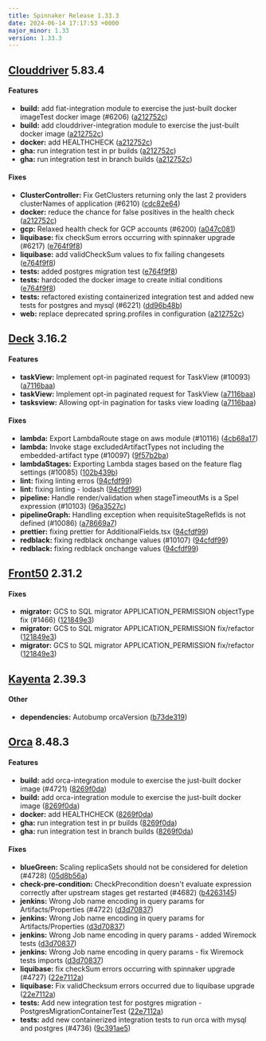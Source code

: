 ```yaml
---
title: Spinnaker Release 1.33.3
date: 2024-06-14 17:17:53 +0000
major_minor: 1.33
version: 1.33.3
---
```


## [Clouddriver](#clouddriver) 5.83.4

#### Features

* **build:**   add fiat-integration module to exercise the just-built docker imageTest docker image (#6206) ([a212752c](https://github.com/spinnaker/clouddriver/commit/a212752c7c4f69561e2df6adbdb5b66b659d92c9))
* **build:**   add clouddriver-integration module to exercise the just-built docker image ([a212752c](https://github.com/spinnaker/clouddriver/commit/a212752c7c4f69561e2df6adbdb5b66b659d92c9))
* **docker:**   add HEALTHCHECK ([a212752c](https://github.com/spinnaker/clouddriver/commit/a212752c7c4f69561e2df6adbdb5b66b659d92c9))
* **gha:**   run integration test in pr builds ([a212752c](https://github.com/spinnaker/clouddriver/commit/a212752c7c4f69561e2df6adbdb5b66b659d92c9))
* **gha:**   run integration test in branch builds ([a212752c](https://github.com/spinnaker/clouddriver/commit/a212752c7c4f69561e2df6adbdb5b66b659d92c9))

#### Fixes

* **ClusterController:**   Fix GetClusters returning only the last 2 providers clusterNames of application (#6210) ([cdc82e64](https://github.com/spinnaker/clouddriver/commit/cdc82e640bd439f16940ac080954a425dccf9e3e))
* **docker:**   reduce the chance for false positives in the health check ([a212752c](https://github.com/spinnaker/clouddriver/commit/a212752c7c4f69561e2df6adbdb5b66b659d92c9))
* **gcp:**   Relaxed health check for GCP accounts (#6200) ([a047c081](https://github.com/spinnaker/clouddriver/commit/a047c0818043dd09112a374d37a531ee80f8db33))
* **liquibase:**   fix checkSum errors occurring with spinnaker upgrade (#6217) ([e764f9f8](https://github.com/spinnaker/clouddriver/commit/e764f9f8e623fc4a321c44394d3e5f0a4aa91541))
* **liquibase:**   add validCheckSum values to fix failing changesets ([e764f9f8](https://github.com/spinnaker/clouddriver/commit/e764f9f8e623fc4a321c44394d3e5f0a4aa91541))
* **tests:**   added postgres migration test ([e764f9f8](https://github.com/spinnaker/clouddriver/commit/e764f9f8e623fc4a321c44394d3e5f0a4aa91541))
* **tests:**   hardcoded the docker image to create initial conditions ([e764f9f8](https://github.com/spinnaker/clouddriver/commit/e764f9f8e623fc4a321c44394d3e5f0a4aa91541))
* **tests:**   refactored existing containerized integration test and added new tests for postgres and mysql (#6221) ([dd96b48b](https://github.com/spinnaker/clouddriver/commit/dd96b48b8a1a770910d480c58ad8a7eaf7524f78))
* **web:**   replace deprecated spring.profiles in configuration ([a212752c](https://github.com/spinnaker/clouddriver/commit/a212752c7c4f69561e2df6adbdb5b66b659d92c9))

## [Deck](#deck) 3.16.2

#### Features

* **taskView:**   Implement opt-in paginated request for TaskView (#10093) ([a7116baa](https://github.com/spinnaker/deck/commit/a7116baa523978b895b1941194b0e54b9a5264ab))
* **taskView:**   Implement opt-in paginated request for TaskView ([a7116baa](https://github.com/spinnaker/deck/commit/a7116baa523978b895b1941194b0e54b9a5264ab))
* **tasksview:**   Allowing opt-in pagination for tasks view loading ([a7116baa](https://github.com/spinnaker/deck/commit/a7116baa523978b895b1941194b0e54b9a5264ab))

#### Fixes

* **lambda:**   Export LambdaRoute stage on aws module (#10116) ([4cb68a17](https://github.com/spinnaker/deck/commit/4cb68a17e948dc79c7e8cc07e56409b4131393b9))
* **lambda:**   Invoke stage excludedArtifactTypes not including the embedded-artifact type (#10097) ([9f57b2ba](https://github.com/spinnaker/deck/commit/9f57b2baa7fcd96b085d4e93d6af7882d7168311))
* **lambdaStages:**   Exporting Lambda stages based on the feature flag settings (#10085) ([102b439b](https://github.com/spinnaker/deck/commit/102b439b66456be9d5e6d39db909c112fdb2bde3))
* **lint:**   fixing linting erros ([94cfdf99](https://github.com/spinnaker/deck/commit/94cfdf99d80938b839a717d91a9c3946f4a219ff))
* **lint:**   fixing linting - lodash ([94cfdf99](https://github.com/spinnaker/deck/commit/94cfdf99d80938b839a717d91a9c3946f4a219ff))
* **pipeline:**   Handle render/validation when stageTimeoutMs is a Spel expression (#10103) ([96a3527c](https://github.com/spinnaker/deck/commit/96a3527c21ab4b3b9c0467cf91600d4562ccfb7e))
* **pipelineGraph:**   Handling exception when requisiteStageRefIds is not defined (#10086) ([a78669a7](https://github.com/spinnaker/deck/commit/a78669a7c1a0a61c61da80f5270d4a290b593dd0))
* **prettier:**   fixing prettier for AdditionalFields.tsx ([94cfdf99](https://github.com/spinnaker/deck/commit/94cfdf99d80938b839a717d91a9c3946f4a219ff))
* **redblack:**   fixing redblack onchange values (#10107) ([94cfdf99](https://github.com/spinnaker/deck/commit/94cfdf99d80938b839a717d91a9c3946f4a219ff))
* **redblack:**   fixing redblack onchange values ([94cfdf99](https://github.com/spinnaker/deck/commit/94cfdf99d80938b839a717d91a9c3946f4a219ff))

## [Front50](#front50) 2.31.2

#### Fixes

* **migrator:**   GCS to SQL migrator APPLICATION_PERMISSION objectType fix (#1466) ([121849e3](https://github.com/spinnaker/front50/commit/121849e30962d982cbe327eeb17b1e36acf03299))
* **migrator:**   GCS to SQL migrator APPLICATION_PERMISSION fix/refactor ([121849e3](https://github.com/spinnaker/front50/commit/121849e30962d982cbe327eeb17b1e36acf03299))
* **migrator:**   GCS to SQL migrator APPLICATION_PERMISSION fix/refactor ([121849e3](https://github.com/spinnaker/front50/commit/121849e30962d982cbe327eeb17b1e36acf03299))

## [Kayenta](#kayenta) 2.39.3

#### Other

* **dependencies:**   Autobump orcaVersion ([b73de319](https://github.com/spinnaker/kayenta/commit/b73de3190c96fc7092793dfb43a4dfb37d21a50d))

## [Orca](#orca) 8.48.3

#### Features

* **build:**   add orca-integration module to exercise the just-built docker image (#4721) ([8269f0da](https://github.com/spinnaker/orca/commit/8269f0da8db2e0a0e84dc2e552f9c8481cc6162d))
* **build:**   add orca-integration module to exercise the just-built docker image ([8269f0da](https://github.com/spinnaker/orca/commit/8269f0da8db2e0a0e84dc2e552f9c8481cc6162d))
* **docker:**   add HEALTHCHECK ([8269f0da](https://github.com/spinnaker/orca/commit/8269f0da8db2e0a0e84dc2e552f9c8481cc6162d))
* **gha:**   run integration test in pr builds ([8269f0da](https://github.com/spinnaker/orca/commit/8269f0da8db2e0a0e84dc2e552f9c8481cc6162d))
* **gha:**   run integration test in branch builds ([8269f0da](https://github.com/spinnaker/orca/commit/8269f0da8db2e0a0e84dc2e552f9c8481cc6162d))

#### Fixes

* **blueGreen:**   Scaling replicaSets should not be considered for deletion (#4728) ([05d8b56a](https://github.com/spinnaker/orca/commit/05d8b56aa90c50ab1e38159a52242134e554986a))
* **check-pre-condition:**   CheckPrecondition doesn't evaluate expression correctly after upstream stages get restarted (#4682) ([b4263145](https://github.com/spinnaker/orca/commit/b42631456ad87f89883e6c93688b4c8ddafce850))
* **jenkins:**   Wrong Job name encoding in query params for Artifacts/Properties (#4722) ([d3d70837](https://github.com/spinnaker/orca/commit/d3d70837865c0b3fbe9d86afe704a64ebff3b202))
* **jenkins:**   Wrong Job name encoding in query params for Artifacts/Properties ([d3d70837](https://github.com/spinnaker/orca/commit/d3d70837865c0b3fbe9d86afe704a64ebff3b202))
* **jenkins:**   Wrong Job name encoding in query params - added Wiremock tests ([d3d70837](https://github.com/spinnaker/orca/commit/d3d70837865c0b3fbe9d86afe704a64ebff3b202))
* **jenkins:**   Wrong Job name encoding in query params - fix Wiremock tests imports ([d3d70837](https://github.com/spinnaker/orca/commit/d3d70837865c0b3fbe9d86afe704a64ebff3b202))
* **liquibase:**   fix checkSum errors occurring with spinnaker upgrade (#4727) ([22e7112a](https://github.com/spinnaker/orca/commit/22e7112af40b61afc58756ef67b1ba4d5ba91cbf))
* **liquibase:**   Fix validChecksum errors occurred due to liquibase upgrade ([22e7112a](https://github.com/spinnaker/orca/commit/22e7112af40b61afc58756ef67b1ba4d5ba91cbf))
* **tests:**   Add new integration test for postgres migration - PostgresMigrationContainerTest ([22e7112a](https://github.com/spinnaker/orca/commit/22e7112af40b61afc58756ef67b1ba4d5ba91cbf))
* **tests:**   add new containerized integration tests to run orca with mysql and postgres (#4736) ([9c391ae5](https://github.com/spinnaker/orca/commit/9c391ae5f056a89e2ab4c2c49a8beb1c98284bea))
